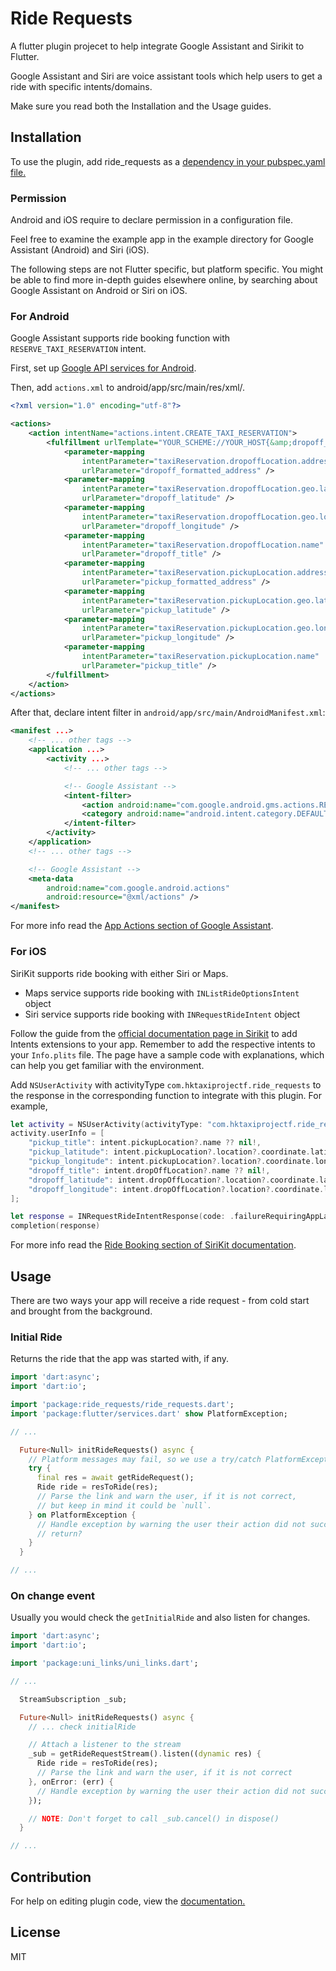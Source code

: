 # Ride Requests

A flutter plugin projecet to help integrate Google Assistant and Sirikit to Flutter.

Google Assistant and Siri are voice assistant tools which help users to get a ride with specific intents/domains.

Make sure you read both the Installation and the Usage guides.

## Installation

To use the plugin, add ride_requests as a [dependency in your pubspec.yaml file.](https://flutter.io/platform-plugins/)

### Permission

Android and iOS require to declare permission in a configuration file.

Feel free to examine the example app in the example directory for Google Assistant (Android) and Siri (iOS).

The following steps are not Flutter specific, but platform specific. You might be able to find more in-depth guides elsewhere online, by searching about Google Assistant on Android or Siri on iOS.

### For Android

Google Assistant supports ride booking function with `RESERVE_TAXI_RESERVATION` intent.

First, set up [Google API services for Android](https://developers.google.com/android/guides/google-services-plugin).

Then, add `actions.xml` to android/app/src/main/res/xml/.

```xml
<?xml version="1.0" encoding="utf-8"?>

<actions>
    <action intentName="actions.intent.CREATE_TAXI_RESERVATION">
        <fulfillment urlTemplate="YOUR_SCHEME://YOUR_HOST{&amp;dropoff_formatted_address,dropoff_latitude,dropoff_longitude,dropoff_title,pickup_formatted_address,pickup_latitude,pickup_longitude,pickup_title}">
            <parameter-mapping
                intentParameter="taxiReservation.dropoffLocation.address"
                urlParameter="dropoff_formatted_address" />
            <parameter-mapping
                intentParameter="taxiReservation.dropoffLocation.geo.latitude"
                urlParameter="dropoff_latitude" />
            <parameter-mapping
                intentParameter="taxiReservation.dropoffLocation.geo.longitude"
                urlParameter="dropoff_longitude" />
            <parameter-mapping
                intentParameter="taxiReservation.dropoffLocation.name"
                urlParameter="dropoff_title" />
            <parameter-mapping
                intentParameter="taxiReservation.pickupLocation.address"
                urlParameter="pickup_formatted_address" />
            <parameter-mapping
                intentParameter="taxiReservation.pickupLocation.geo.latitude"
                urlParameter="pickup_latitude" />
            <parameter-mapping
                intentParameter="taxiReservation.pickupLocation.geo.longitude"
                urlParameter="pickup_longitude" />
            <parameter-mapping
                intentParameter="taxiReservation.pickupLocation.name"
                urlParameter="pickup_title" />
        </fulfillment>
    </action>
</actions>
```

After that, declare intent filter in `android/app/src/main/AndroidManifest.xml`:

```xml
<manifest ...>
    <!-- ... other tags -->
    <application ...>
        <activity ...>
            <!-- ... other tags -->

            <!-- Google Assistant -->
            <intent-filter>
                <action android:name="com.google.android.gms.actions.RESERVE_TAXI_RESERVATION" />
                <category android:name="android.intent.category.DEFAULT" />
            </intent-filter>
        </activity>
    </application>
    <!-- ... other tags -->

    <!-- Google Assistant -->
    <meta-data
        android:name="com.google.android.actions"
        android:resource="@xml/actions" />
</manifest>
```

For more info read the [App Actions section of Google Assistant](https://developers.google.com/assistant/app/overview).

### For iOS

SiriKit supports ride booking with either Siri or Maps.
* Maps service supports ride booking with `INListRideOptionsIntent` object
* Siri service supports ride booking with `INRequestRideIntent` object

Follow the guide from the [official documentation page in Sirikit](https://developer.apple.com/documentation/sirikit/ride_booking/booking_rides_with_sirikit) to add Intents extensions to your app. Remember to add the respective intents to your `Info.plits` file. The page have a sample code with explanations, which can help you get familiar with the environment.

Add `NSUserActivity` with activityType `com.hktaxiprojectf.ride_requests` to the response in the corresponding function to integrate with this plugin. For example,

```swift
let activity = NSUserActivity(activityType: "com.hktaxiprojectf.ride_requests")
activity.userInfo = [
    "pickup_title": intent.pickupLocation?.name ?? nil!,
    "pickup_latitude": intent.pickupLocation?.location?.coordinate.latitude ?? nil!,
    "pickup_longitude": intent.pickupLocation?.location?.coordinate.longitude ?? nil!,
    "dropoff_title": intent.dropOffLocation?.name ?? nil!,
    "dropoff_latitude": intent.dropOffLocation?.location?.coordinate.latitude ?? nil!,
    "dropoff_longitude": intent.dropOffLocation?.location?.coordinate.longitude ?? nil!,
];

let response = INRequestRideIntentResponse(code: .failureRequiringAppLaunch, userActivity: activity)
completion(response)
```

For more info read the [Ride Booking section of SiriKit documentation](https://developer.apple.com/documentation/sirikit/ride_booking).

## Usage

There are two ways your app will receive a ride request - from cold start and brought from the background.

### Initial Ride

Returns the ride that the app was started with, if any.

```dart
import 'dart:async';
import 'dart:io';

import 'package:ride_requests/ride_requests.dart';
import 'package:flutter/services.dart' show PlatformException;

// ...

  Future<Null> initRideRequests() async {
    // Platform messages may fail, so we use a try/catch PlatformException.
    try {
      final res = await getRideRequest();
      Ride ride = resToRide(res);
      // Parse the link and warn the user, if it is not correct,
      // but keep in mind it could be `null`.
    } on PlatformException {
      // Handle exception by warning the user their action did not succeed
      // return?
    }
  }

// ...
```

### On change event

Usually you would check the `getInitialRide` and also listen for changes.

```dart
import 'dart:async';
import 'dart:io';

import 'package:uni_links/uni_links.dart';

// ...

  StreamSubscription _sub;

  Future<Null> initRideRequests() async {
    // ... check initialRide

    // Attach a listener to the stream
    _sub = getRideRequestStream().listen((dynamic res) {
      Ride ride = resToRide(res);
      // Parse the link and warn the user, if it is not correct
    }, onError: (err) {
      // Handle exception by warning the user their action did not succeed
    });

    // NOTE: Don't forget to call _sub.cancel() in dispose()
  }

// ...
```

## Contribution

For help on editing plugin code, view the [documentation.](https://flutter.io/platform-plugins/#edit-code)

## License

MIT